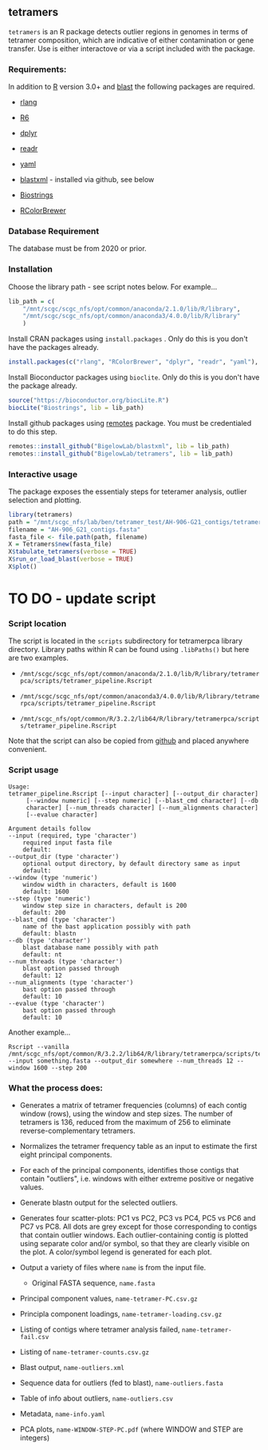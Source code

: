 ## tetramers

`tetramers` is an R package detects outlier regions in genomes in terms of tetramer composition, which are indicative of either contamination or gene transfer.  Use is either interactove or via a script included with the package.


### Requirements:

 In addition to [R](https://www.r-project.org/) version 3.0+ and [blast](https://blast.ncbi.nlm.nih.gov) the following packages are required.
  
  + [rlang](https://cran.r-project.org/package=rlang)
  
  + [R6](https://cran.r-project.org/package=R6)
  
  + [dplyr](https://cran.r-project.org/package=dplyr)
   
  + [readr](https://cran.r-project.org/package=readr)
  
  + [yaml](https://cran.r-project.org/package=yaml)
  
  + [blastxml](https://github.com/BigelowLab/blastxml) - installed via github, see below
 
  + [Biostrings](https://bioconductor.org/packages/release/bioc/html/Biostrings.html)
 
  + [RColorBrewer](https://cran.r-project.org/package=RColorBrewer)


### Database Requirement

The database must be from 2020 or prior.  
 
### Installation

Choose the library path - see script notes below.  For example...

```r
lib_path = c(
    "/mnt/scgc/scgc_nfs/opt/common/anaconda/2.1.0/lib/R/library",
    "/mnt/scgc/scgc_nfs/opt/common/anaconda3/4.0.0/lib/R/library"
    )
```


Install CRAN packages using `install.packages` . Only do this is you don't have the packages already.

```r
install.packages(c("rlang", "RColorBrewer", "dplyr", "readr", "yaml"), lib = lib_path)
```

Install Bioconductor packages using `bioclite`.  Only do this is you don't have the package already.

```r
source("https://bioconductor.org/biocLite.R")
biocLite("Biostrings", lib = lib_path)
``` 

Install github packages using [remotes](https://cran.r-project.org/package=remotes) package.  You must be credentialed to do this step. 

```r
remotes::install_github("BigelowLab/blastxml", lib = lib_path)
remotes::install_github("BigelowLab/tetramers", lib = lib_path)
``` 


### Interactive usage

The package exposes the essentialy steps for teteramer analysis, outlier selection and plotting.

```r
library(tetramers)
path = "/mnt/scgc_nfs/lab/ben/tetramer_test/AH-906-G21_contigs/tetramers"
filename = "AH-906_G21_contigs.fasta"
fasta_file <- file.path(path, filename)
X = Tetramers$new(fasta_file)
X$tabulate_tetramers(verbose = TRUE)
X$run_or_load_blast(verbose = TRUE)
X$plot()
```


# TO DO - update script

### Script location

The script is located in the `scripts` subdirectory for tetramerpca library directory. Library paths within R can be found using `.libPaths()` but here are two examples.

 + `/mnt/scgc/scgc_nfs/opt/common/anaconda/2.1.0/lib/R/library/tetramerpca/scripts/tetramer_pipeline.Rscript`

 + `/mnt/scgc/scgc_nfs/opt/common/anaconda3/4.0.0/lib/R/library/tetramerpca/scripts/tetramer_pipeline.Rscript`
 
 + `/mnt/scgc_nfs/opt/common/R/3.2.2/lib64/R/library/tetramerpca/scripts/tetramer_pipeline.Rscript`
 
Note that the script can also be copied from [github](https://github.com/BigelowLab/tetramers/blob/master/inst/scripts/tetramer_pipeline.Rscript) and placed anywhere convenient.

### Script usage

```
Usage:
tetramer_pipeline.Rscript [--input character] [--output_dir character]
     [--window numeric] [--step numeric] [--blast_cmd character] [--db
     character] [--num_threads character] [--num_alignments character]
     [--evalue character]

Argument details follow
--input (required, type 'character') 
    required input fasta file 
    default:  
--output_dir (type 'character') 
    optional output directory, by default directory same as input 
    default:  
--window (type 'numeric') 
    window width in characters, default is 1600 
    default: 1600 
--step (type 'numeric') 
    window step size in characters, default is 200 
    default: 200 
--blast_cmd (type 'character') 
    name of the bast application possibly with path 
    default: blastn 
--db (type 'character') 
    blast database name possibly with path 
    default: nt 
--num_threads (type 'character') 
    blast option passed through 
    default: 12 
--num_alignments (type 'character') 
    bast option passed through 
    default: 10 
--evalue (type 'character') 
    bast option passed through 
    default: 10 
```

Another example...

```
Rscript --vanilla /mnt/scgc_nfs/opt/common/R/3.2.2/lib64/R/library/tetramerpca/scripts/tetramer_pipeline.Rscript --input something.fasta --output_dir somewhere --num_threads 12 --window 1600 --step 200
```


### What the process does:

 + Generates a matrix of tetramer frequencies (columns) of each contig window (rows), using the window and step sizes. The number of tetramers is 136, reduced from the maximum of 256 to eliminate reverse-complementary tetramers.
  
 + Normalizes the tetramer frequency table as an input to estimate the first eight principal components.

 + For each of the principal components, identifies those contigs that contain "outliers", i.e. windows with either extreme positive or negative values. 

 + Generate blastn output for the selected outliers.

 + Generates four scatter-plots: PC1 vs PC2, PC3 vs PC4, PC5 vs PC6 and PC7 vs PC8. All dots are grey except for those corresponding to contigs that contain outlier windows. Each outlier-containing contig is plotted using separate color and/or symbol, so that they are clearly visible on the plot.  A color/symbol legend is generated for each plot.

 + Output a variety of files where `name` is from the input file.
 
   - Original FASTA sequence, `name.fasta`
   
  - Principal component values, `name-tetramer-PC.csv.gz`
  
  - Principla component loadings, `name-tetramer-loading.csv.gz`
  
  - Listing of contigs where tetramer analysis failed,  `name-tetramer-fail.csv`
  
  - Listing of  `name-tetramer-counts.csv.gz`
  
  - Blast output, `name-outliers.xml`
  
  - Sequence data for outliers (fed to blast), `name-outliers.fasta`
  
  - Table of info about outliers, `name-outliers.csv`
  
  - Metadata, `name-info.yaml`
  
   - PCA plots, `name-WINDOW-STEP-PC.pdf` (where WINDOW and STEP are integers) 
